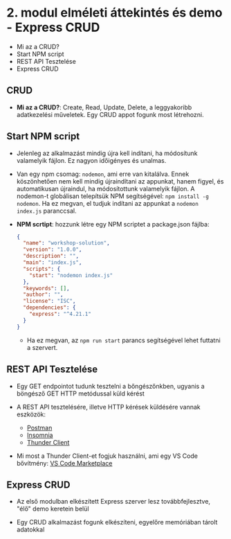# 2. modul elméleti áttekintés és demo - Express CRUD

- Mi az a CRUD?
- Start NPM script
- REST API Tesztelése
- Express CRUD

## CRUD

- **Mi az a CRUD?**: Create, Read, Update, Delete, a leggyakoribb adatkezelési műveletek. Egy CRUD appot fogunk most létrehozni.

## Start NPM script

- Jelenleg az alkalmazást mindig újra kell indítani, ha módosítunk valamelyik fájlon. Ez nagyon időigényes és unalmas.

- Van egy npm csomag: `nodemon`, ami erre van kitalálva. Ennek köszönhetően nem kell mindig újraindítani az appunkat, hanem figyel, és automatikusan újraindul, ha módosítottunk valamelyik fájlon. A nodemon-t globálisan telepítsük NPM segítségével: `npm install -g nodemon`. Ha ez megvan, el tudjuk indítani az appunkat a `nodemon index.js` paranccsal.

- **NPM scrtipt**: hozzunk létre egy NPM scriptet a package.json fájlba:
  ```json
  {
    "name": "workshop-solution",
    "version": "1.0.0",
    "description": "",
    "main": "index.js",
    "scripts": {
      "start": "nodemon index.js"
    },
    "keywords": [],
    "author": "",
    "license": "ISC",
    "dependencies": {
      "express": "^4.21.1"
    }
  }
  ```
  - Ha ez megvan, az `npm run start` parancs segítségével lehet futtatni a szervert.

## REST API Tesztelése

- Egy GET endpointot tudunk tesztelni a bőngészőnkben, ugyanis a böngésző GET HTTP metódussal küld kérést

- A REST API tesztelésére, illetve HTTP kérések küldésére vannak eszközök:

  - [Postman](https://www.postman.com/)
  - [Insomnia](https://insomnia.rest/)
  - [Thunder Client](https://www.thunderclient.com/)

- Mi most a Thunder Client-et fogjuk használni, ami egy VS Code bővítmény: [VS Code Marketplace](https://marketplace.visualstudio.com/items?itemName=rangav.vscode-thunder-client)

## Express CRUD

- Az első modulban elkészített Express szerver lesz továbbfejlesztve, "élő" demo keretein belül

- Egy CRUD alkalmazást fogunk elkészíteni, egyelőre memóriában tárolt adatokkal
